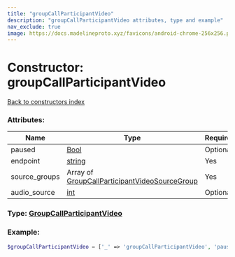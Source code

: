 ```yaml
---
title: "groupCallParticipantVideo"
description: "groupCallParticipantVideo attributes, type and example"
nav_exclude: true
image: https://docs.madelineproto.xyz/favicons/android-chrome-256x256.png
---
```

# Constructor: groupCallParticipantVideo  
[Back to constructors index](/API_docs/constructors/index.html)



### Attributes:

| Name     |    Type       | Required |
|----------|---------------|----------|
|paused|[Bool](/API_docs/types/Bool.html) | Optional|
|endpoint|[string](/API_docs/types/string.html) | Yes|
|source\_groups|Array of [GroupCallParticipantVideoSourceGroup](/API_docs/types/GroupCallParticipantVideoSourceGroup.html) | Yes|
|audio\_source|[int](/API_docs/types/int.html) | Optional|



### Type: [GroupCallParticipantVideo](/API_docs/types/GroupCallParticipantVideo.html)


### Example:

```php
$groupCallParticipantVideo = ['_' => 'groupCallParticipantVideo', 'paused' => Bool, 'endpoint' => 'string', 'source_groups' => [GroupCallParticipantVideoSourceGroup, GroupCallParticipantVideoSourceGroup], 'audio_source' => int];
```  
